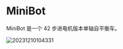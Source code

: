 
# MiniBot 

MiniBot 是一个 42 步进电机版本单轴自平衡车。

![20231210104331](https://github.com/zhbi98/MiniBot/assets/49710448/1d09b2b5-4b2f-4eca-8874-bdda10000999)
